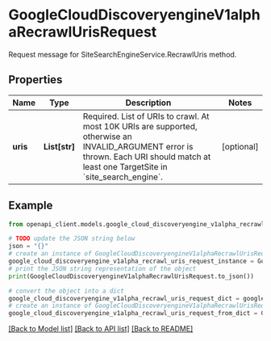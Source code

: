 # GoogleCloudDiscoveryengineV1alphaRecrawlUrisRequest

Request message for SiteSearchEngineService.RecrawlUris method.

## Properties

Name | Type | Description | Notes
------------ | ------------- | ------------- | -------------
**uris** | **List[str]** | Required. List of URIs to crawl. At most 10K URIs are supported, otherwise an INVALID_ARGUMENT error is thrown. Each URI should match at least one TargetSite in &#x60;site_search_engine&#x60;. | [optional] 

## Example

```python
from openapi_client.models.google_cloud_discoveryengine_v1alpha_recrawl_uris_request import GoogleCloudDiscoveryengineV1alphaRecrawlUrisRequest

# TODO update the JSON string below
json = "{}"
# create an instance of GoogleCloudDiscoveryengineV1alphaRecrawlUrisRequest from a JSON string
google_cloud_discoveryengine_v1alpha_recrawl_uris_request_instance = GoogleCloudDiscoveryengineV1alphaRecrawlUrisRequest.from_json(json)
# print the JSON string representation of the object
print(GoogleCloudDiscoveryengineV1alphaRecrawlUrisRequest.to_json())

# convert the object into a dict
google_cloud_discoveryengine_v1alpha_recrawl_uris_request_dict = google_cloud_discoveryengine_v1alpha_recrawl_uris_request_instance.to_dict()
# create an instance of GoogleCloudDiscoveryengineV1alphaRecrawlUrisRequest from a dict
google_cloud_discoveryengine_v1alpha_recrawl_uris_request_from_dict = GoogleCloudDiscoveryengineV1alphaRecrawlUrisRequest.from_dict(google_cloud_discoveryengine_v1alpha_recrawl_uris_request_dict)
```
[[Back to Model list]](../README.md#documentation-for-models) [[Back to API list]](../README.md#documentation-for-api-endpoints) [[Back to README]](../README.md)


